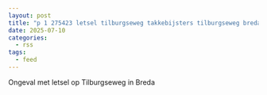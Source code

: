 ```yaml
---
layout: post
title: "p 1 275423 letsel tilburgseweg takkebijsters tilburgseweg breda"
date: 2025-07-10
categories: 
  - rss
tags: 
  - feed
---
```


Ongeval met letsel op Tilburgseweg in Breda
